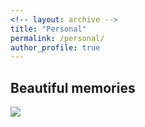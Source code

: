 ```yaml
---
<!-- layout: archive -->
title: "Personal"
permalink: /personal/
author_profile: true
---
```

 
## Beautiful memories
![]("https://wangjw6.github.io/images/s.png")



